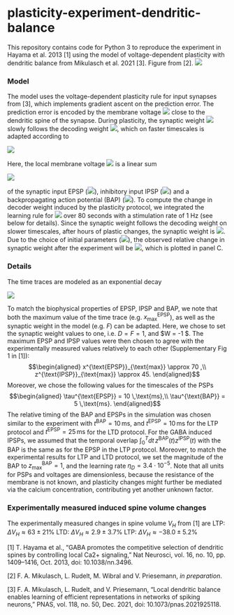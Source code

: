 # plasticity-experiment-dendritic-balance
This repository contains code for Python 3 to reproduce the experiment in Hayama et al. 2013 [1] using the model of voltage-dependent plasticity with dendritic balance from Mikulasch et al. 2021 [3]. Figure from [2].
![](https://pad.gwdg.de/uploads/c4ea241992182d482dec04a57.png)

### Model
The model uses the voltage-dependent plasticity rule for input synapses from [3], which implements gradient ascent on the prediction error. The prediction error is encoded by the membrane voltage <img src="https://render.githubusercontent.com/render/math?math=u(t)"> close to the dendritic spine of the synapse. During plasticity, the synaptic weight <img src="https://render.githubusercontent.com/render/math?math=F"> slowly follows the decoding weight <img src="https://render.githubusercontent.com/render/math?math=D">, which on faster timescales is adapted according to

<img src="https://render.githubusercontent.com/render/math?math=\frac{dD}{dt} = \eta_D z^{\text{BAP}}(t)\frac{u(t)}{F}."> 

Here, the local membrane voltage <img src="https://render.githubusercontent.com/render/math?math=u(t)"> is a linear sum

<img src="https://render.githubusercontent.com/render/math?math=F x^{\text{EPSP}}(t) + W z^{\text{IPSP}}(t) - D F z^{\text{BAP}}(t))">

of the synaptic input EPSP (<img src="https://render.githubusercontent.com/render/math?math=F x^{\text{EPSP}}"/>), inhibitory input IPSP (<img src="https://render.githubusercontent.com/render/math?math=W z^{\text{IPSP}}">) and a backpropagating action potential (BAP) (<img src="https://render.githubusercontent.com/render/math?math=DFz^{\text{BAP}}">). To compute the change in decoder weight induced by the plasticity protocol, we integrated the learning rule for <img src="https://render.githubusercontent.com/render/math?math=\frac{dD}{dt}"> over 80 seconds with a stimulation rate of 1 Hz (see below for details).
Since the synaptic weight follows the decoding weight on slower timescales, after hours of plastic changes, the synaptic weight is <img src="https://render.githubusercontent.com/render/math?math=F=D">. Due to the choice of initial parameters (<img src="https://render.githubusercontent.com/render/math?math=F_0 = D_0 = 1">), the observed relative change in synaptic weight after the experiment will be <img src="https://render.githubusercontent.com/render/math?math=\Delta F/F_0 = \Delta D/D_0 = D-1">, which is plotted in panel C.

### Details
The time traces are modeled as an exponential decay 

<img src="https://render.githubusercontent.com/render/math?math=\begin{aligned}x^{\text{EPSP}}(t) &= x^{\text{EPSP}}_{\text{max}} \exp(-(t-t^{\text{EPSP}})/\tau^{\text{EPSP}}),\\
z^{\text{IPSP}}(t) &= z^{\text{IPSP}}_{\text{max}} \exp(-(t-t^{\text{IPSP}})/\tau^{\text{IPSP}}),\\ z^{\text{BAP}}(t) &= z^{\text{BAP}}_{\text{max}} \exp(-(t-t^{\text{BAP}})/\tau^{\text{BAP}}).\end{aligned}"> 

To match the biophysical properties of EPSP, IPSP and BAP, we note that both the maximum value of the time trace (e.g. $x^{\text{EPSP}}_{\text{max}}$), as well as the synaptic weight in the model (e.g. $F$) can be adapted. Here, we chose to set the synaptic weight values to one, i.e. $D=F=1$, and $W = -1 $. The maximum EPSP and IPSP values were then chosen to agree with the experimentally measured values relatively to each other (Supplementary Fig 1 in [1]):
$$\begin{aligned}
x^{\text{EPSP}}_{\text{max}} \approx 70 ,\\
z^{\text{IPSP}}_{\text{max}} \approx 45.
\end{aligned}$$ Moreover, we chose the following values for the timescales of the PSPs
$$\begin{aligned}
\tau^{\text{EPSP}} = 10 \,\text{ms},\\
\tau^{\text{BAP}} = 5 \,\text{ms}.
\end{aligned}$$ The relative timing of the BAP and EPSPs in the simulation was chosen similar to the experiment with $t^{\text{BAP}} = 10\,\text{ms}$, and $t^{\text{EPSP}} = 10\,\text{ms}$ for the LTP protocol and  $t^{\text{EPSP}} = 25\,\text{ms}$ for the LTD protocol. For the GABA induced IPSPs, we assumed that the temporal overlap $\int_0^T dt\, z^{\text{BAP}}(t)z^{\text{IPSP}}(t)$ with the BAP is the same as for the EPSP in the LTP protocol.
Moreover, to match the experimental results for LTP and LTD protocol, we set the magnitude of the BAP to $z_{\text{max}}^{\text{BAP}} =1$, and the learning rate $\eta_D = 3.4\cdot 10^{-5}$. Note that all units for PSPs and voltages are dimensionless, because the resistance of the membrane is not known, and plasticity changes might further be mediated via the calcium concentration, contributing yet another unknown factor.

### Experimentally measured induced spine volume changes
The experimentally measured changes in spine volume $V_H$ from [1] are
LTP: $\Delta V_H \approx 63 \pm 21 \%$
LTD: $\Delta V_H \approx 2.9 \pm 3.7 \%$
LTP: $\Delta V_H \approx - 38.0 \pm 5.2 \%$

[1] T. Hayama et al., “GABA promotes the competitive selection of dendritic spines by controlling local Ca2+ signaling,” Nat Neurosci, vol. 16, no. 10, pp. 1409–1416, Oct. 2013, doi: 10.1038/nn.3496.

[2] F. A. Mikulasch, L. Rudelt, M. Wibral and V. Priesemann, *in preparation*.

[3] F. A. Mikulasch, L. Rudelt, and V. Priesemann, “Local dendritic balance enables learning of efficient representations in networks of spiking neurons,” PNAS, vol. 118, no. 50, Dec. 2021, doi: 10.1073/pnas.2021925118.

